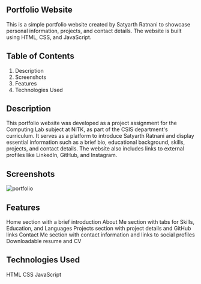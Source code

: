 <h2><b>Portfolio Website</b></h2>



This is a simple portfolio website created by Satyarth Ratnani to showcase personal information, projects, and contact details. The website is built using HTML,  CSS,  and JavaScript.



<h2><b>Table of Contents</b></h2>

<ol>
<li>Description</li>
<li>Screenshots</li>
<li>Features</li>
<li>Technologies Used</li>  
</ol>


<h2><b>Description</b></h2>


This portfolio website was developed as a project assignment for the Computing Lab subject at NITK, as part of the CSIS department's curriculum. It serves as a platform to introduce Satyarth Ratnani and display essential information such as a brief bio, educational background, skills, projects, and contact details. The website also includes links to external profiles like LinkedIn, GitHub, and Instagram.


<h2><b>Screenshots</b></h2>


![portfolio](https://github.com/satyarthratnani/Portfolio/assets/84660631/d11dbc1f-c55b-4fa7-bef8-a92bcb2c4863)



<h2><b>Features</b></h2>


Home section with a brief introduction
About Me section with tabs for Skills, Education, and Languages
Projects section with project details and GitHub links
Contact Me section with contact information and links to social profiles
Downloadable resume and CV


<h2><b>Technologies Used</b></h2>


HTML
CSS
JavaScript


